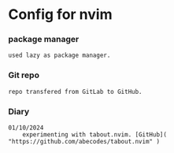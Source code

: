 # Config for nvim

### package manager

    used lazy as package manager.

### Git repo

    repo transfered from GitLab to GitHub.

### Diary

    01/10/2024
        experimenting with tabout.nvim. [GitHub]( "https://github.com/abecodes/tabout.nvim" )
